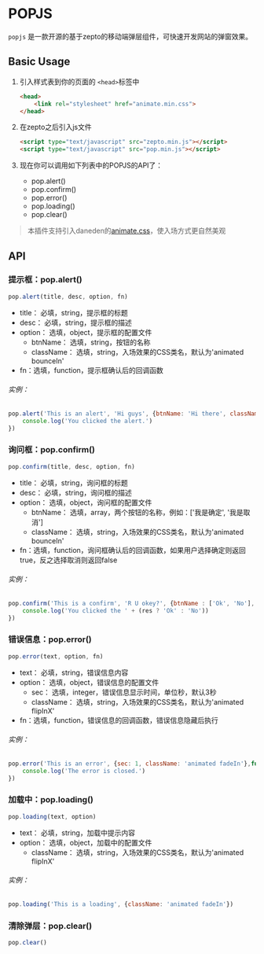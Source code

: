 # POPJS
`popjs` 是一款开源的基于zepto的移动端弹层组件，可快速开发网站的弹窗效果。

## Basic Usage
1. 引入样式表到你的页面的 `<head>`标签中

    ```html
    <head>
        <link rel="stylesheet" href="animate.min.css">
    </head>
    ```
2. 在zepto之后引入js文件

    ```html
    <script type="text/javascript" src="zepto.min.js"></script>
	<script type="text/javascript" src="pop.min.js"></script>
    ```
3. 现在你可以调用如下列表中的POPJS的API了：
    * pop.alert()
    * pop.confirm()
    * pop.error()
    * pop.loading()
    * pop.clear()

> 本插件支持引入daneden的[animate.css](https://github.com/daneden/animate.css)，使入场方式更自然美观

## API
### 提示框：pop.alert()
```javascript
pop.alert(title, desc, option, fn)
```
* title： 必填，string，提示框的标题
* desc： 必填，string，提示框的描述
* option： 选填，object，提示框的配置文件
    * btnName： 选填，string，按钮的名称
    * className： 选填，string，入场效果的CSS类名，默认为'animated bounceIn'
* fn：选填，function，提示框确认后的回调函数
###### 实例：
```javascript
pop.alert('This is an alert', 'Hi guys', {btnName: 'Hi there', className: 'animated fadeIn'}, function(){
    console.log('You clicked the alert.')
})
```

### 询问框：pop.confirm()
```javascript
pop.confirm(title, desc, option, fn)
```
* title： 必填，string，询问框的标题
* desc： 必填，string，询问框的描述
* option： 选填，object，询问框的配置文件
    * btnName： 选填，array，两个按钮的名称，例如：['我是确定', '我是取消']
    * className： 选填，string，入场效果的CSS类名，默认为'animated bounceIn'
* fn：选填，function，询问框确认后的回调函数，如果用户选择确定则返回true，反之选择取消则返回false
###### 实例：
```javascript
pop.confirm('This is a confirm', 'R U okey?', {btnName : ['Ok', 'No'], className: 'animated fadeIn'}, function(res){
    console.log('You clicked the ' + (res ? 'Ok' : 'No'))
})
```

### 错误信息：pop.error()
```javascript
pop.error(text, option, fn)
```
* text： 必填，string，错误信息内容
* option： 选填，object，错误信息的配置文件
    * sec： 选填，integer，错误信息显示时间，单位秒，默认3秒
    * className： 选填，string，入场效果的CSS类名，默认为'animated flipInX'
* fn：选填，function，错误信息的回调函数，错误信息隐藏后执行
###### 实例：
```javascript
pop.error('This is an error', {sec: 1, className: 'animated fadeIn'},function(){
    console.log('The error is closed.')
})
```

### 加载中：pop.loading()
```javascript
pop.loading(text, option)
```
* text： 必填，string，加载中提示内容
* option： 选填，object，加载中的配置文件
    * className： 选填，string，入场效果的CSS类名，默认为'animated flipInX'
###### 实例：
```javascript
pop.loading('This is a loading', {className: 'animated fadeIn'})
```

### 清除弹层：pop.clear()
```javascript
pop.clear()
```

